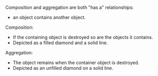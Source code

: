 Composition and aggregation are both "has a" relationships:
- an object contains another object.

Composition:
- If the containing object is destroyed so are the objects it contains.
- Depicted as a filled diamond and a solid line.

Aggregation:
- The object remains when the container object is destroyed.
- Depicted as an unfilled diamond on a solid line.